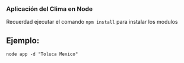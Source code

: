 ### Aplicación del Clima en Node

Recuerdad ejecutar el comando ```npm install``` para instalar los
modulos

## Ejemplo:

```
node app -d "Toluca Mexico"
```